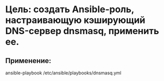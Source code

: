 # Цель: создать Ansible-роль, настраивающую кэширующий DNS-сервер dnsmasq, применить ее.

## Применение:
ansible-playbook /etc/ansible/playbooks/dnsmasq.yml
